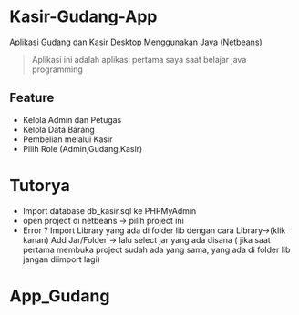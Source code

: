 # Kasir-Gudang-App
Aplikasi Gudang dan Kasir Desktop Menggunakan Java (Netbeans)
> Aplikasi ini adalah aplikasi pertama saya saat belajar java programming

## Feature
- Kelola Admin dan Petugas
- Kelola Data Barang
- Pembelian melalui Kasir
- Pilih Role (Admin,Gudang,Kasir)

# Tutorya
- Import database db_kasir.sql ke PHPMyAdmin
- open project di netbeans -> pilih project ini
- Error ? Import Library yang ada di folder lib dengan cara Library->(klik kanan) Add Jar/Folder -> lalu select jar yang ada disana ( jika saat pertama membuka project sudah ada yang sama, yang ada di folder lib jangan diimport lagi)
# App_Gudang
